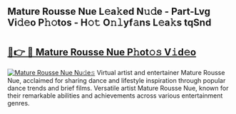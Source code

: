 ## Mature Rousse Nue L𝚎a𝚔ed N𝚞𝚍e - Part-Lvg Vi𝚍𝚎o P𝚑𝚘tos - H𝚘𝚝 O𝚗𝚕yf𝚊ns L𝚎a𝚔s tqSnd

# <h2><a href="http://kfezu0g.oniu.top/?m=Mature+Rousse+Nue">🔗👉 🔴 Mature Rousse Nue P𝚑ot𝚘𝚜 V𝚒d𝚎o</a></h2>

[![Mature Rousse Nue Nu𝚍e𝚜](https://i.imgur.com/0qMVB7G.gif)](http://kfezu0g.oniu.top/?m=Mature+Rousse+Nue)
Virtual artist and entertainer Mature Rousse Nue, acclaimed for sharing dance and lifestyle inspiration through popular dance trends and brief films. Versatile artist Mature Rousse Nue, known for their remarkable abilities and achievements across various entertainment genres.  
